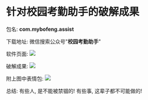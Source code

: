 # 针对校园考勤助手的破解成果

包名: **com.mybofeng.assist**

下载地址: 微信搜索公众号"**校园考勤助手**"

软件页面:
![](01.png)

破解成果:
![](02.gif)

附上图中表情包:
![](03.jpg)

总结:
	有些人, 是不能被禁锢的!
	有些事, 这辈子都不可能做的!